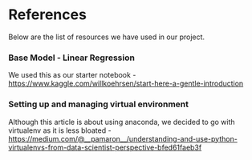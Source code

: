 # References

Below are the list of resources we have used in our project. 

### Base Model - Linear Regression
We used this as our starter notebook - https://www.kaggle.com/willkoehrsen/start-here-a-gentle-introduction

### Setting up and managing virtual environment
Although this article is about using anaconda, we decided to go with virtualenv as it is less bloated - https://medium.com/@__pamaron__/understanding-and-use-python-virtualenvs-from-data-scientist-perspective-bfed61faeb3f
